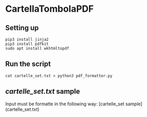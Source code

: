 # CartellaTombolaPDF

## Setting up
```
pip3 install jinja2
pip3 install pdfkit
sudo apt install wkhtmltopdf
```

## Run the script
```
cat cartelle_set.txt > python3 pdf_formatter.py
```

## _cartelle_set.txt_ sample
Input must be formatte in the following way: [cartelle_set sample] (cartelle_set.txt)
